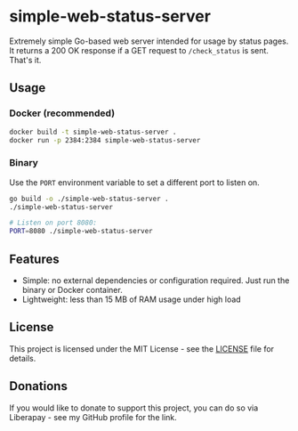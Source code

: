 # simple-web-status-server

Extremely simple Go-based web server intended for usage by status pages. It returns a 200 OK response if a GET request to `/check_status` is sent. That's it.

## Usage

### Docker (recommended)

```bash
docker build -t simple-web-status-server .
docker run -p 2384:2384 simple-web-status-server
```

### Binary

Use the `PORT` environment variable to set a different port to listen on.

```bash
go build -o ./simple-web-status-server .
./simple-web-status-server

# Listen on port 8080:
PORT=8080 ./simple-web-status-server
```

## Features

- Simple: no external dependencies or configuration required. Just run the binary or Docker container.
- Lightweight: less than 15 MB of RAM usage under high load

## License

This project is licensed under the MIT License - see the [LICENSE](LICENSE) file for details.

## Donations

If you would like to donate to support this project, you can do so via Liberapay - see my GitHub profile for the link.

